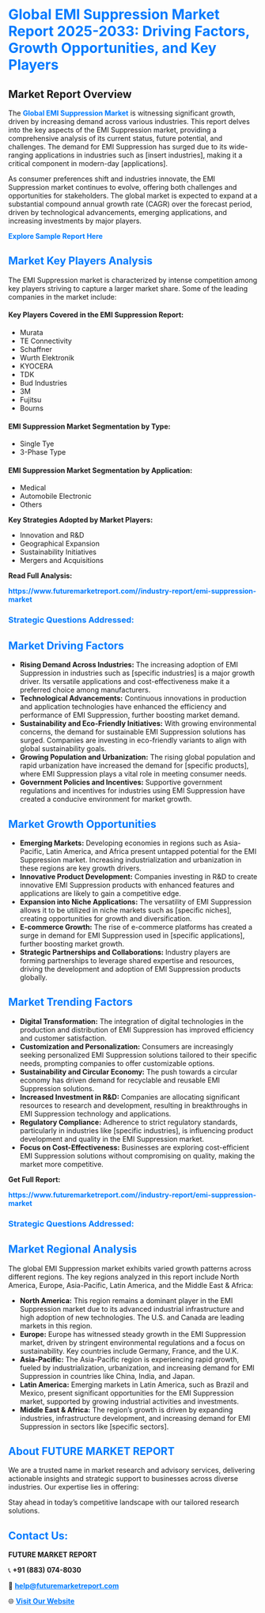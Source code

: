<h1 style="color: #007BFF;">Global EMI Suppression Market Report 2025-2033: Driving Factors, Growth Opportunities, and Key Players</h1>

<section id="overview">
<h2>Market Report Overview</h2>
<p>The <a href="https://www.futuremarketreport.com//industry-report/emi-suppression-market" style="color: #007BFF; text-decoration: none;"><strong>Global EMI Suppression Market</strong></a> is witnessing significant growth, driven by increasing demand across various industries. This report delves into the key aspects of the EMI Suppression market, providing a comprehensive analysis of its current status, future potential, and challenges. The demand for EMI Suppression has surged due to its wide-ranging applications in industries such as [insert industries], making it a critical component in modern-day [applications].</p>
<p>As consumer preferences shift and industries innovate, the EMI Suppression market continues to evolve, offering both challenges and opportunities for stakeholders. The global market is expected to expand at a substantial compound annual growth rate (CAGR) over the forecast period, driven by technological advancements, emerging applications, and increasing investments by major players.</p>
</section>

<section id="overview">
<p><a href="https://www.futuremarketreport.com//request-sample/reportId=81404" style="color: #007BFF; text-decoration: none;"><strong>Explore Sample Report Here</strong></a></p>
</section>

<section id="key-players">
<h2 style="color: #007BFF;">Market Key Players Analysis</h2>
<p>The EMI Suppression market is characterized by intense competition among key players striving to capture a larger market share. Some of the leading companies in the market include:</p>
<h4>Key Players Covered in the EMI Suppression Report:</h4>
<ul><li>Murata</li><li>TE Con​​nectivity</li><li>Schaffner</li><li>Wurth Elektronik</li><li>KYOCERA</li><li>TDK</li><li>Bud Industries</li><li>3M</li><li>Fujitsu</li><li>Bourns</li></ul>
<h4>EMI Suppression Market Segmentation by Type:</h4>
<ul><li>Single Tye</li><li>3-Phase Type</li></ul>

<h4>EMI Suppression Market Segmentation by Application:</h4>
<ul><li>Medical</li><li>Automobile Electronic</li><li>Others</li></ul>
<p><strong>Key Strategies Adopted by Market Players:</strong></p>
<ul>
<li>Innovation and R&D</li>
<li>Geographical Expansion</li>
<li>Sustainability Initiatives</li>
<li>Mergers and Acquisitions</li>
</ul>
</section>

<section>
<p><strong>Read Full Analysis: </strong></p><a href="https://www.futuremarketreport.com//industry-report/emi-suppression-market" style="color: #007BFF; text-decoration: none;"><strong>https://www.futuremarketreport.com//industry-report/emi-suppression-market</strong></a>
<h3 style="color: #007BFF;">Strategic Questions Addressed:</h3>
</section>

<section id="driving-factors">
<h2 style="color: #007BFF;">Market Driving Factors</h2>
<ul>
<li><strong>Rising Demand Across Industries:</strong> The increasing adoption of EMI Suppression in industries such as [specific industries] is a major growth driver. Its versatile applications and cost-effectiveness make it a preferred choice among manufacturers.</li>
<li><strong>Technological Advancements:</strong> Continuous innovations in production and application technologies have enhanced the efficiency and performance of EMI Suppression, further boosting market demand.</li>
<li><strong>Sustainability and Eco-Friendly Initiatives:</strong> With growing environmental concerns, the demand for sustainable EMI Suppression solutions has surged. Companies are investing in eco-friendly variants to align with global sustainability goals.</li>
<li><strong>Growing Population and Urbanization:</strong> The rising global population and rapid urbanization have increased the demand for [specific products], where EMI Suppression plays a vital role in meeting consumer needs.</li>
<li><strong>Government Policies and Incentives:</strong> Supportive government regulations and incentives for industries using EMI Suppression have created a conducive environment for market growth.</li>
</ul>
</section>

<section id="growth-opportunities">
<h2 style="color: #007BFF;">Market Growth Opportunities</h2>
<ul>
<li><strong>Emerging Markets:</strong> Developing economies in regions such as Asia-Pacific, Latin America, and Africa present untapped potential for the EMI Suppression market. Increasing industrialization and urbanization in these regions are key growth drivers.</li>
<li><strong>Innovative Product Development:</strong> Companies investing in R&D to create innovative EMI Suppression products with enhanced features and applications are likely to gain a competitive edge.</li>
<li><strong>Expansion into Niche Applications:</strong> The versatility of EMI Suppression allows it to be utilized in niche markets such as [specific niches], creating opportunities for growth and diversification.</li>
<li><strong>E-commerce Growth:</strong> The rise of e-commerce platforms has created a surge in demand for EMI Suppression used in [specific applications], further boosting market growth.</li>
<li><strong>Strategic Partnerships and Collaborations:</strong> Industry players are forming partnerships to leverage shared expertise and resources, driving the development and adoption of EMI Suppression products globally.</li>
</ul>
</section>

<section id="trending-factors">
<h2 style="color: #007BFF;">Market Trending Factors</h2>
<ul>
<li><strong>Digital Transformation:</strong> The integration of digital technologies in the production and distribution of EMI Suppression has improved efficiency and customer satisfaction.</li>
<li><strong>Customization and Personalization:</strong> Consumers are increasingly seeking personalized EMI Suppression solutions tailored to their specific needs, prompting companies to offer customizable options.</li>
<li><strong>Sustainability and Circular Economy:</strong> The push towards a circular economy has driven demand for recyclable and reusable EMI Suppression solutions.</li>
<li><strong>Increased Investment in R&D:</strong> Companies are allocating significant resources to research and development, resulting in breakthroughs in EMI Suppression technology and applications.</li>
<li><strong>Regulatory Compliance:</strong> Adherence to strict regulatory standards, particularly in industries like [specific industries], is influencing product development and quality in the EMI Suppression market.</li>
<li><strong>Focus on Cost-Effectiveness:</strong> Businesses are exploring cost-efficient EMI Suppression solutions without compromising on quality, making the market more competitive.</li>
</ul>
</section>

<section>
<p><strong>Get Full Report: </strong></p><a href="https://www.futuremarketreport.com//industry-report/emi-suppression-market" style="color: #007BFF; text-decoration: none;"><strong>https://www.futuremarketreport.com//industry-report/emi-suppression-market</strong></a>
<h3 style="color: #007BFF;">Strategic Questions Addressed:</h3>
</section>


<section id="regional-analysis">
<h2 style="color: #007BFF;">Market Regional Analysis</h2>
<p>The global EMI Suppression market exhibits varied growth patterns across different regions. The key regions analyzed in this report include North America, Europe, Asia-Pacific, Latin America, and the Middle East & Africa:</p>
<ul>
<li><strong>North America:</strong> This region remains a dominant player in the EMI Suppression market due to its advanced industrial infrastructure and high adoption of new technologies. The U.S. and Canada are leading markets in this region.</li>
<li><strong>Europe:</strong> Europe has witnessed steady growth in the EMI Suppression market, driven by stringent environmental regulations and a focus on sustainability. Key countries include Germany, France, and the U.K.</li>
<li><strong>Asia-Pacific:</strong> The Asia-Pacific region is experiencing rapid growth, fueled by industrialization, urbanization, and increasing demand for EMI Suppression in countries like China, India, and Japan.</li>
<li><strong>Latin America:</strong> Emerging markets in Latin America, such as Brazil and Mexico, present significant opportunities for the EMI Suppression market, supported by growing industrial activities and investments.</li>
<li><strong>Middle East & Africa:</strong> The region’s growth is driven by expanding industries, infrastructure development, and increasing demand for EMI Suppression in sectors like [specific sectors].</li>
</ul>
</section>

<footer>
<h2 style="color: #007BFF;">About FUTURE MARKET REPORT</h2>
<p>We are a trusted name in market research and advisory services, delivering actionable insights and strategic support to businesses across diverse industries. Our expertise lies in offering:</p>

<p>Stay ahead in today’s competitive landscape with our tailored research solutions.</p>

<h2 style="color: #007BFF;">Contact Us:</h2>
<p><strong>FUTURE MARKET REPORT</strong></p>
<p>📞 <strong>+91 (883) 074-8030</strong></p>
<p>📧 <strong><a href="mailto:help@futuremarketreport.com" style="color: #007BFF;">help@futuremarketreport.com</a></strong></p>
<p>🌐 <strong><a href="https://www.futuremarketreport.com/" style="color: #007BFF;">Visit Our Website</a></strong></p>
</footer>